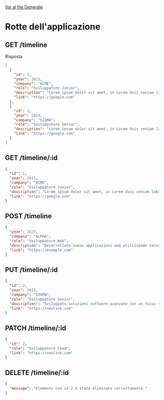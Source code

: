 [Vai al file Generale](3_Lezione.md)

# Rotte dell'applicazione

## GET /timeline

Risposta

```json
[
  {
    "id": 1,
    "year": 2025,
    "company": "ACME",
    "role": "Sviluppatore Junior",
    "description": "Lorem ipsum dolor sit amet, in Lorem duis veniam laborum ipsum nulla proident",
    "link": "https://google.com"
  },
  {
    "id": 2,
    "year": 2024,
    "company": "SIGMA",
    "role": "Sviluppatore Senior",
    "description": "Lorem ipsum dolor sit amet, in Lorem duis veniam laborum ipsum nulla proident",
    "link": "https://google.com"
  }
]
```

## GET /timeline/:id

```json
{
  "id": 1,
  "year": 2025,
  "company": "ACME",
  "role": "Sviluppatore Junior",
  "description": "Lorem ipsum dolor sit amet, in Lorem duis veniam laborum ipsum nulla proident",
  "link": "https://google.com"
}
```

## POST /timeline

```JSON
{
  "year": 2023,
  "company": "ALPHA",
  "role": "Sviluppatore Web",
  "description": "Desarrollato nuove applicazioni web utilizzando tecnologie moderne.",
  "link": "https://example.com"
}
```

## PUT /timeline/:id

```JSON
{
  "id": 2,
  "year": 2024,
  "company": "SIGMA",
  "role": "Sviluppatore Senior",
  "description": "Sviluppato soluzioni software avanzate con un focus sull'ottimizzazione delle performance.",
  "link": "https://newlink.com"
}
```

## PATCH /timeline/:id

```JSON
{
  "id": 2,
  "role": "Sviluppatore Lead",
  "link": "https://newlink.com"
}
```

## DELETE /timeline/:id

```JSON
{
  "message": "Elemento con id 2 è stato eliminato correttamente."
}
```
